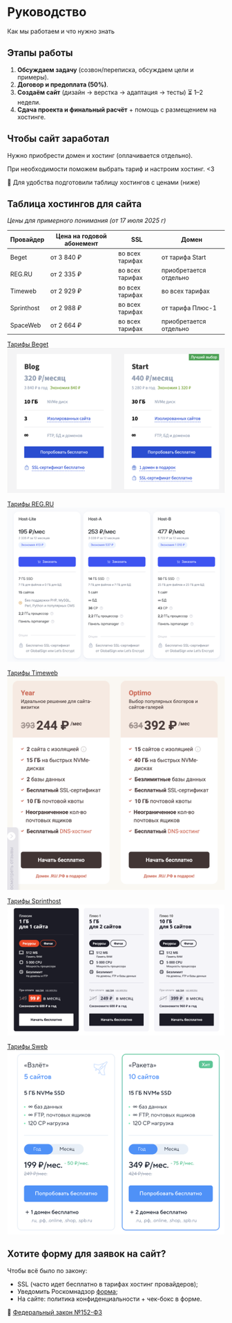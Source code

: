 # Руководство

Как мы работаем и что нужно знать

## Этапы работы

1. **Обсуждаем задачу** (созвон/переписка, обсуждаем цели и примеры).
2. **Договор и предоплата (50%)**.
3. **Создаём сайт** (дизайн → верстка → адаптация → тесты) ⏳ 1–2 недели.
4. **Сдача проекта и финальный расчёт** + помощь с размещением на хостинге.

## Чтобы сайт заработал

Нужно приобрести домен и хостинг (оплачивается отдельно).

При необходимости поможем выбрать тариф и настроим хостинг. <3

📌 Для удобства подготовили таблицу хостингов с ценами (ниже)

## Таблица хостингов для сайта

_Цены для примерного понимания (от 17 июля 2025 г)_

| Провайдер  | Цена на годовой абонемент | SSL             | Домен                  |
| ---------- | ------------------------- | --------------- | ---------------------- |
| Beget      | от 3 840 ₽                | во всех тарифах | от тарифа Start        |
| REG.RU     | от 2 335 ₽                | во всех тарифах | приобретается отдельно |
| Timeweb    | от 2 929 ₽                | во всех тарифах | во всех тарифах        |
| Sprinthost | от 2 988 ₽                | во всех тарифах | от тарифа Плюс-1       |
| SpaceWeb   | от 2 664 ₽                | во всех тарифах | приобретается отдельно |

[Тарифы Beget](https://beget.com/ru/hosting/virtual#virtual-plans-list)
![Beget](image.png)

[Тарифы REG.RU](https://www.reg.ru/hosting/?tariff=econom)
![REG.RU](image-1.png)

[Тарифы Timeweb](https://timeweb.com/ru/services/hosting/)
![Timeweb](image-2.png)

[Тарифы Sprinthost](https://sprinthost.ru/)
![Sprinthost](image-3.png)

[Тарифы Sweb](https://sweb.ru/)
![Sweb](image-4.png)

## Хотите форму для заявок на сайт?

Чтобы всё было по закону:

- SSL (часто идет бесплатно в тарифах хостинг провайдеров);
- Уведомить Роскомнадзор [форма](https://pd.rkn.gov.ru/operators-registry/notification/form/);
- На сайте: политика конфиденциальности + чек-бокс в форме.

📄 [Федеральный закон №152-ФЗ](https://letters.kremlin.ru/info-service/acts/9)
